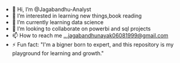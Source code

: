 - 👋 Hi, I’m @Jagabandhu-Analyst
- 👀 I’m interested in learning new things,book reading
- 🌱 I’m currently learning data science
- 💞️ I’m looking to collaborate on powerbi and sql projects
- 📫 How to reach me ...jagabandhunayak06081999@gmail.com
- ⚡ Fun fact: "I'm a bigner born to expert, and this repository is my playground for learning and growth."


<!---
Jagabandhu-Analyst/Jagabandhu-Analyst is a ✨ special ✨ repository because its `README.md` (this file) appears on your GitHub profile.
You can click the Preview link to take a look at your changes.
--->
